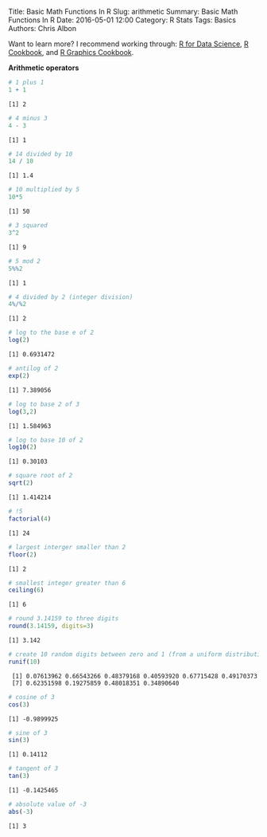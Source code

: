 Title: Basic Math Functions In R
Slug: arithmetic
Summary: Basic Math Functions In R
Date: 2016-05-01 12:00
Category: R Stats
Tags: Basics
Authors: Chris Albon

Want to learn more? I recommend working through: [R for Data Science](http://amzn.to/2myxnhi), [R Cookbook](http://amzn.to/2lF6hkb), and [R Graphics Cookbook](http://amzn.to/2m0fcPL).

**Arithmetic operators**


```R
# 1 plus 1
1 + 1
```




    [1] 2




```R
# 4 minus 3
4 - 3
```




    [1] 1




```R
# 14 divided by 10
14 / 10
```




    [1] 1.4




```R
# 10 multiplied by 5
10*5
```




    [1] 50




```R
# 3 squared
3^2
```




    [1] 9




```R
# 5 mod 2
5%%2
```




    [1] 1




```R
# 4 divided by 2 (integer division)
4%/%2
```




    [1] 2




```R
# log to the base e of 2
log(2)
```




    [1] 0.6931472




```R
# antilog of 2
exp(2)
```




    [1] 7.389056




```R
# log to base 2 of 3
log(3,2)
```




    [1] 1.584963




```R
# log to base 10 of 2
log10(2)
```




    [1] 0.30103




```R
# square root of 2
sqrt(2)
```




    [1] 1.414214




```R
# !5
factorial(4)
```




    [1] 24




```R
# largest interger smaller than 2
floor(2)
```




    [1] 2




```R
# smallest integer greater than 6
ceiling(6)
```




    [1] 6




```R
# round 3.14159 to three digits
round(3.14159, digits=3)
```




    [1] 3.142




```R
# create 10 random digits between zero and 1 (from a uniform distribution)
runif(10)
```




     [1] 0.07613962 0.66543266 0.48379168 0.40593920 0.67715428 0.49170373
     [7] 0.62351598 0.19275859 0.48018351 0.34890640




```R
# cosine of 3
cos(3)
```




    [1] -0.9899925




```R
# sine of 3
sin(3)
```




    [1] 0.14112




```R
# tangent of 3
tan(3)
```




    [1] -0.1425465




```R
# absolute value of -3
abs(-3)
```




    [1] 3
